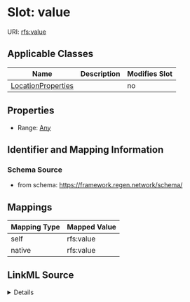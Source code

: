 

# Slot: value



URI: [rfs:value](https://framework.regen.network/schema/value)



<!-- no inheritance hierarchy -->





## Applicable Classes

| Name | Description | Modifies Slot |
| --- | --- | --- |
| [LocationProperties](LocationProperties.md) |  |  no  |







## Properties

* Range: [Any](Any.md)





## Identifier and Mapping Information







### Schema Source


* from schema: https://framework.regen.network/schema/




## Mappings

| Mapping Type | Mapped Value |
| ---  | ---  |
| self | rfs:value |
| native | rfs:value |




## LinkML Source

<details>
```yaml
name: value
from_schema: https://framework.regen.network/schema/
rank: 1000
alias: value
owner: LocationProperties
domain_of:
- LocationProperties
range: Any

```
</details>